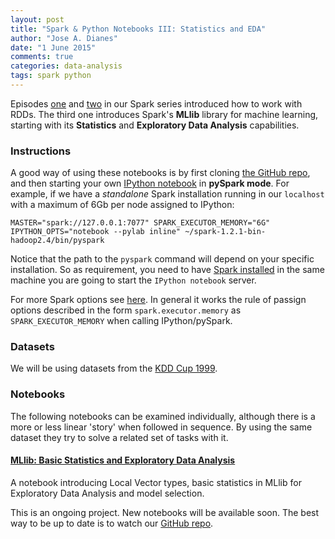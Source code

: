 ```yaml
---
layout: post
title: "Spark & Python Notebooks III: Statistics and EDA"
author: "Jose A. Dianes"
date: "1 June 2015"
comments: true
categories: data-analysis   
tags: spark python
---
```


Episodes [one](http://jadianes.me/spark-py-notebooks-basics/) and [two](http://jadianes.me/spark-py-notebooks-key-value/) in our Spark series introduced how to work with RDDs. The third one introduces Spark's **MLlib** library for machine learning, starting with its **Statistics** and **Exploratory Data Analysis** capabilities.   

### Instructions  

A good way of using these notebooks is by first cloning [the GitHub repo](https://github.com/jadianes/spark-py-notebooks), and then 
starting your own [IPython notebook](http://ipython.org/notebook.html) in 
**pySpark mode**. For example, if we have a *standalone* Spark installation
running in our `localhost` with a maximum of 6Gb per node assigned to IPython:  

    MASTER="spark://127.0.0.1:7077" SPARK_EXECUTOR_MEMORY="6G" IPYTHON_OPTS="notebook --pylab inline" ~/spark-1.2.1-bin-hadoop2.4/bin/pyspark

Notice that the path to the `pyspark` command will depend on your specific 
installation. So as requirement, you need to have
[Spark installed](https://spark.apache.org/docs/latest/index.html) in 
the same machine you are going to start the `IPython notebook` server.     

For more Spark options see [here](https://spark.apache.org/docs/latest/spark-standalone.html). In general it works the rule of passign options 
described in the form `spark.executor.memory` as `SPARK_EXECUTOR_MEMORY` when
calling IPython/pySpark.   
 
### Datasets  

We will be using datasets from the [KDD Cup 1999](http://kdd.ics.uci.edu/databases/kddcup99/kddcup99.html).

### Notebooks  

The following notebooks can be examined individually, although there is a more
or less linear 'story' when followed in sequence. By using the same dataset
they try to solve a related set of tasks with it.  
 
#### [MLlib: Basic Statistics and Exploratory Data Analysis](http://nbviewer.ipython.org/github/jadianes/spark-py-notebooks/blob/master/nb7-mllib-statistics/nb7-mllib-statistics.ipynb)    

A notebook introducing Local Vector types, basic statistics 
in MLlib for Exploratory Data Analysis and model selection.   

This is an ongoing project. New notebooks will be available soon. The best way
to be up to date is to watch our [GitHub repo](https://github.com/jadianes/spark-py-notebooks).
